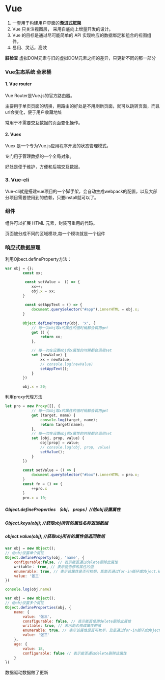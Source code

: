 # Vue

1. 一套用于构建用户界面的**渐进式框架**
2. Vue 只关注视图层， 采用自底向上增量开发的设计。
3. Vue 的目标是通过尽可能简单的 API 实现响应的数据绑定和组合的视图组件。
4. 易用、灵活，高效

**脏检查**  虚拟DOM元素与旧的虚拟DOM元素之间的差异，只更新不同的那一部分

### **Vue生态系统 全家桶**

#### 1. Vue router

Vue Router是Vue.js的官方路由器。

主要用于单页页面的切换，用路由的好处是不用刷新页面，就可以跳转页面，而且url会变化，便于用户收藏地址

常用于不需要交互数据的页面变化操作。

#### 2. Vuex

Vuex 是一个专为Vue.js应用程序开发的状态管理模式。

专门用于管理数据的一个全局对象。

好处是便于维护，方便和后端交互数据。

### 3. Vue-cli

Vue-cli就是搭建vue项目的一个脚手架，会自动生成webpack的配置，以及大部分项目需要使用到的依赖，只要install就可以了。

### 组件

组件可以扩展 HTML 元素，封装可重用的代码。

页面被分成不同的区域模块,每一个模块就是一个组件

### 响应式数据原理

利用Ojbect.defineProperty方法：

```javascript
var obj = {};
        const xx;

		 const setValue =  () => {
            xx++;
            obj.x = xx;
        }
         
         const setAppText = () => {
            document.querySelector("#app").innerHTML = obj.x;
        }
         
        Object.defineProperty(obj, 'x', {
            // 每一次obj取x的属性的值时候都会调用get
            get () {
                return xx;
            },

            // 每一次在设置obj的x属性的时候都会调用set
            set (newValue) {
                xx = newValue;
                // console.log(newValue)
                setAppText();
            }
        })

        obj.x = 20;
```

利用proxy代理方法  

```javascript
let pro = new Proxy([], {
            // 每一次obj取x的属性的值时候都会调用get
            get (target, name) {
                console.log(target, name);
                return target[name];
            },
			// 每一次在设置obj的x属性的时候都会调用set
            set (obj, prop, value) {
                obj[prop] = value;
                // console.log(obj, prop, value)
                setValue();
            }
        })  
        
        const setValue = () => {
            document.querySelector("#box").innerHTML = pro.x;
        }
        const fn = () => {
            ++pro.x
        }
        pro.x = 10;
```

##### Object.defineProperties （obj， props）//给obj设置属性

##### Object.keys(obj); //获取obj所有的属性名称返回数组

##### object.value(obj); //获取obj所有的属性值返回数组

```javascript
var obj = new Object();
// 给obj设置单个属性
Object.defineProperty(obj, 'name', {
    configurable:false, // 表示能否通过delete删除此属性
    writable： true, // 表示能否修改属性的值
    enumerable: true, // 表示该属性是否可枚举，即能否通过for-in循环或Object.keys()返回属性
    value: '张三'
})

console.log(obj.name)
```

```javascript
var obj = new Object();
// 给obj设置多个属性
Object.defineProperties(obj, {
    name: {
        value: '张三'，
        consfigurable: false, // 表示能否使用delete删除此属性
        writable: true, // 表示能否修改属性的值
        enumerable: true, // 表示该属性是否可枚举，及是通过for-in循环或Object.keys()返回属性
        value: '张三'
    }，
    age: {
    	value: 18,
    	configurable: false // 表示能否通过delete删除该属性
	}
})
```





数据驱动数据做了更新